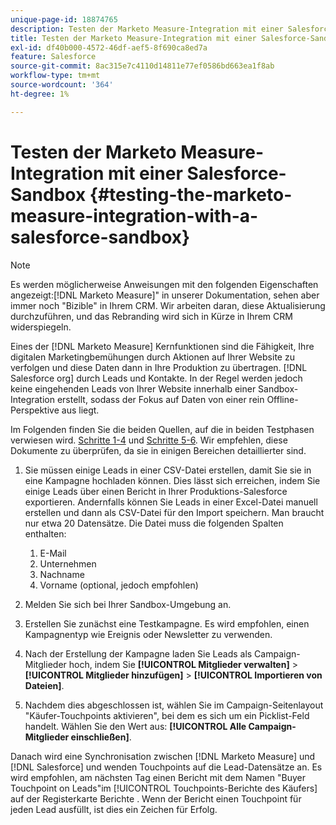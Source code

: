 ```yaml
---
unique-page-id: 18874765
description: Testen der Marketo Measure-Integration mit einer Salesforce-Sandbox - [!DNL Marketo Measure] - Produktdokumentation
title: Testen der Marketo Measure-Integration mit einer Salesforce-Sandbox
exl-id: df40b000-4572-46df-aef5-8f690ca8ed7a
feature: Salesforce
source-git-commit: 8ac315e7c4110d14811e77ef0586bd663ea1f8ab
workflow-type: tm+mt
source-wordcount: '364'
ht-degree: 1%

---
```


# Testen der Marketo Measure-Integration mit einer Salesforce-Sandbox {#testing-the-marketo-measure-integration-with-a-salesforce-sandbox}

>[!NOTE]
>
>Es werden möglicherweise Anweisungen mit den folgenden Eigenschaften angezeigt:[!DNL Marketo Measure]&quot; in unserer Dokumentation, sehen aber immer noch &quot;Bizible&quot; in Ihrem CRM. Wir arbeiten daran, diese Aktualisierung durchzuführen, und das Rebranding wird sich in Kürze in Ihrem CRM widerspiegeln.

Eines der [!DNL Marketo Measure] Kernfunktionen sind die Fähigkeit, Ihre digitalen Marketingbemühungen durch Aktionen auf Ihrer Website zu verfolgen und diese Daten dann in Ihre Produktion zu übertragen. [!DNL Salesforce org] durch Leads und Kontakte. In der Regel werden jedoch keine eingehenden Leads von Ihrer Website innerhalb einer Sandbox-Integration erstellt, sodass der Fokus auf Daten von einer rein Offline-Perspektive aus liegt.

Im Folgenden finden Sie die beiden Quellen, auf die in beiden Testphasen verwiesen wird. [Schritte 1-4](https://help.salesforce.com/apex/HTViewHelpDoc?id=lead_import_wizard.htm&amp;language=en_US) und [Schritte 5-6](/help/channel-tracking-and-setup/offline-channels/syncing-offline-campaigns.md). Wir empfehlen, diese Dokumente zu überprüfen, da sie in einigen Bereichen detaillierter sind.

1. Sie müssen einige Leads in einer CSV-Datei erstellen, damit Sie sie in eine Kampagne hochladen können. Dies lässt sich erreichen, indem Sie einige Leads über einen Bericht in Ihrer Produktions-Salesforce exportieren. Andernfalls können Sie Leads in einer Excel-Datei manuell erstellen und dann als CSV-Datei für den Import speichern. Man braucht nur etwa 20 Datensätze. Die Datei muss die folgenden Spalten enthalten:

   1. E-Mail
   1. Unternehmen
   1. Nachname
   1. Vorname (optional, jedoch empfohlen)

1. Melden Sie sich bei Ihrer Sandbox-Umgebung an.
1. Erstellen Sie zunächst eine Testkampagne. Es wird empfohlen, einen Kampagnentyp wie Ereignis oder Newsletter zu verwenden.
1. Nach der Erstellung der Kampagne laden Sie Leads als Campaign-Mitglieder hoch, indem Sie **[!UICONTROL Mitglieder verwalten]** > **[!UICONTROL Mitglieder hinzufügen]** > **[!UICONTROL Importieren von Dateien]**.
1. Nachdem dies abgeschlossen ist, wählen Sie im Campaign-Seitenlayout &quot;Käufer-Touchpoints aktivieren&quot;, bei dem es sich um ein Picklist-Feld handelt. Wählen Sie den Wert aus: **[!UICONTROL Alle Campaign-Mitglieder einschließen]**.

Danach wird eine Synchronisation zwischen [!DNL Marketo Measure] und [!DNL Salesforce] und wenden Touchpoints auf die Lead-Datensätze an. Es wird empfohlen, am nächsten Tag einen Bericht mit dem Namen &quot;Buyer Touchpoint on Leads&quot;im [!UICONTROL Touchpoints-Berichte des Käufers] auf der Registerkarte Berichte . Wenn der Bericht einen Touchpoint für jeden Lead ausfüllt, ist dies ein Zeichen für Erfolg.
